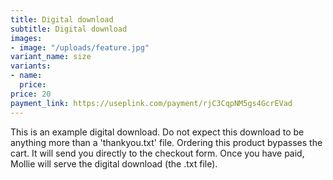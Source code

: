 ```yaml
---
title: Digital download
subtitle: Digital download
images:
- image: "/uploads/feature.jpg"
variant_name: size
variants:
- name: 
  price: 
price: 20
payment_link: https://useplink.com/payment/rjC3CqpNM5gs4GcrEVad
---
```


This is an example digital download. Do not expect this download to be anything more than a 'thankyou.txt' file. Ordering this product bypasses the cart. It will send you directly to the checkout form. Once you have paid, Mollie will serve the digital download (the .txt file).
